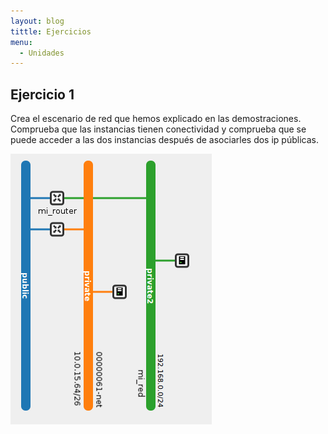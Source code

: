 ```yaml
---
layout: blog
tittle: Ejercicios
menu:
  - Unidades
---
```

## Ejercicio 1

Crea el escenario de red que hemos explicado en las demostraciones. Comprueba que las instancias tienen conectividad y comprueba que se puede acceder a las dos instancias después de asociarles dos ip públicas.

![red](img/red3.png)
